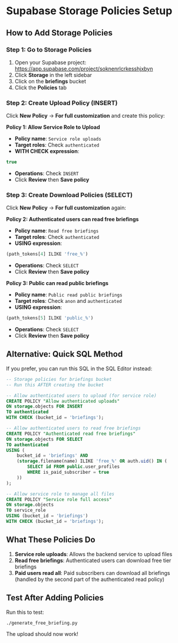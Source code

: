 # Supabase Storage Policies Setup

## How to Add Storage Policies

### Step 1: Go to Storage Policies
1. Open your Supabase project: https://app.supabase.com/project/soknenrlcrkesshjxbyn
2. Click **Storage** in the left sidebar
3. Click on the **briefings** bucket
4. Click the **Policies** tab

### Step 2: Create Upload Policy (INSERT)

Click **New Policy** → **For full customization** and create this policy:

**Policy 1: Allow Service Role to Upload**
- **Policy name**: `Service role uploads`
- **Target roles**: Check `authenticated` 
- **WITH CHECK expression**:
```sql
true
```
- **Operations**: Check `INSERT`
- Click **Review** then **Save policy**

### Step 3: Create Download Policies (SELECT)

Click **New Policy** → **For full customization** again:

**Policy 2: Authenticated users can read free briefings**
- **Policy name**: `Read free briefings`
- **Target roles**: Check `authenticated`
- **USING expression**:
```sql
(path_tokens[4] ILIKE 'free_%')
```
- **Operations**: Check `SELECT`
- Click **Review** then **Save policy**

**Policy 3: Public can read public briefings**
- **Policy name**: `Public read public briefings`
- **Target roles**: Check `anon` and `authenticated`
- **USING expression**:
```sql
(path_tokens[5] ILIKE 'public_%')
```
- **Operations**: Check `SELECT`
- Click **Review** then **Save policy**

## Alternative: Quick SQL Method

If you prefer, you can run this SQL in the SQL Editor instead:

```sql
-- Storage policies for briefings bucket
-- Run this AFTER creating the bucket

-- Allow authenticated users to upload (for service role)
CREATE POLICY "Allow authenticated uploads"
ON storage.objects FOR INSERT
TO authenticated
WITH CHECK (bucket_id = 'briefings');

-- Allow authenticated users to read free briefings
CREATE POLICY "Authenticated read free briefings"
ON storage.objects FOR SELECT
TO authenticated
USING (
    bucket_id = 'briefings' AND 
    (storage.filename(name) ILIKE 'free_%' OR auth.uid() IN (
        SELECT id FROM public.user_profiles 
        WHERE is_paid_subscriber = true
    ))
);

-- Allow service role to manage all files
CREATE POLICY "Service role full access"
ON storage.objects
TO service_role
USING (bucket_id = 'briefings')
WITH CHECK (bucket_id = 'briefings');
```

## What These Policies Do

1. **Service role uploads**: Allows the backend service to upload files
2. **Read free briefings**: Authenticated users can download free tier briefings
3. **Paid users read all**: Paid subscribers can download all briefings (handled by the second part of the authenticated read policy)

## Test After Adding Policies

Run this to test:
```bash
./generate_free_briefing.py
```

The upload should now work!